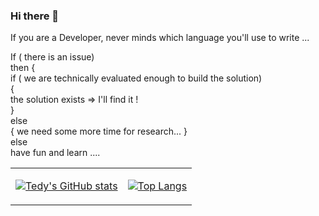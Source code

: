 ### Hi there 👋

If you are a Developer, never minds which language you'll use to write  ...


If ( there is an issue) <br>
then { <br>
  if ( we are technically evaluated enough to build the solution) <br>
  { <br>
      the solution exists => I'll find it ! <br>
  } <br>
  else  <br>
  { we need some more time for research... } <br>
else <br>
   have fun and learn ....

<!--
**tbachvarova/tbachvarova** is a ✨ _special_ ✨ repository because its `README.md` (this file) appears on your GitHub profile.

Here are some ideas to get you started:

- 🔭 I’m currently working on ...
- 🌱 I’m currently learning ...
- 👯 I’m looking to collaborate on ...
- 🤔 I’m looking for help with ...
- 💬 Ask me about ...
- 📫 How to reach me: ...
- 😄 Pronouns: ...
- ⚡ Fun fact: ...
-->

<table width="100%">
<tr>
  <td valign="top">
  
  [![Tedy's GitHub stats](https://github-readme-stats.vercel.app/api?username=tbachvarova)](https://github.com/tbachvarova/)
</td>

<td>
  
[![Top Langs](https://github-readme-stats.vercel.app/api/top-langs/?username=tbachvarova&langs_count=10)](https://github.com/tbachvarova/)
  
  </td>
  </tr>
  </table>
